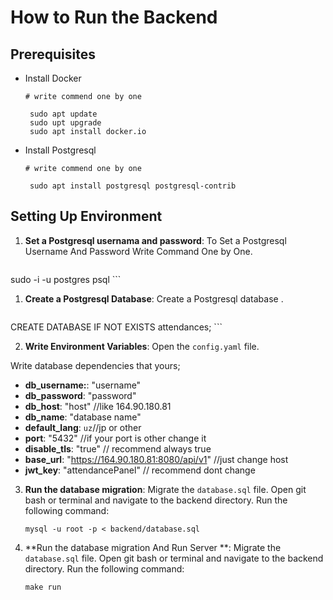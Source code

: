 # How to Run the Backend

## Prerequisites

- Install Docker 
    ```terminal on your local or server
    # write commend one by one
    
     sudo apt update
     sudo upt upgrade
     sudo apt install docker.io
     ```
- Install Postgresql 
    ```terminal on your local or server
    # write commend one by one
    
     sudo apt install postgresql postgresql-contrib
     ```

## Setting Up Environment

1. **Set a Postgresql usernama and password**:
To Set a Postgresql Username And Password  Write Command One by One.
    ```terminal  
sudo -i -u postgres
psql
    ```

1. **Create a Postgresql Database**:
Create a Postgresql database .
    ```terminal firstly  navigate  your postgresql, then write this query to create database
    
  CREATE DATABASE IF NOT EXISTS attendances;
    ```

2. **Write Environment Variables**:
Open the `config.yaml` file. 

Write database dependencies that yours;

  - **db_username:**: "username"
  - **db_password**: "password"
 - **db_host**: "host"  //like 164.90.180.81
  - **db_name**: "database name"
  - **default_lang**: `uz`//jp or other
  - **port**: "5432" //if your port is other change it
  - **disable_tls**: "true" // recommend always true
  - **base_url**: "https://164.90.180.81:8080/api/v1" //just change host
  - **jwt_key**: "attendancePanel" // recommend dont change

3.  **Run the database migration**:
Migrate the `database.sql` file. Open git bash or terminal and navigate to the backend directory. Run the following command:

    ```terminal
    mysql -u root -p < backend/database.sql
    ```

4.  **Run the database migration  And Run Server **:
Migrate the `database.sql` file. Open git bash or terminal and navigate to the backend directory. Run the following command:

    ```terminal
    make run
    ```
